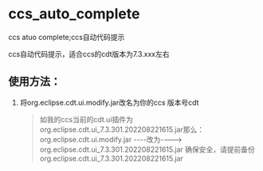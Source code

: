 # ccs_auto_complete
ccs atuo complete;ccs自动代码提示

ccs自动代码提示，适合ccs的cdt版本为7.3.xxx左右
## 使用方法：
1. 将org.eclipse.cdt.ui.modify.jar改名为你的ccs 版本号cdt
   > 如我的ccs当前的cdt.ui插件为org.eclipse.cdt.ui_7.3.301.202208221615.jar那么：
   > org.eclipse.cdt.ui.modify.jar   ----改为---->   org.eclipse.cdt.ui_7.3.301.202208221615.jar
   > 确保安全，请提前备份org.eclipse.cdt.ui_7.3.301.202208221615.jar
